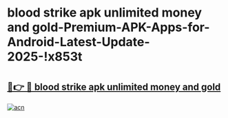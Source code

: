 # blood strike apk unlimited money and gold-Premium-APK-Apps-for-Android-Latest-Update-2025-!x853t

# <h2><a href="https://googleone.com">🔗👉 🔴 blood strike apk unlimited money and gold</a></h2>

[![acn](https://github.com/user-attachments/assets/0f9c940e-d8b0-45ae-aac7-cd30a18b3e1c)](https://googleone.com)

